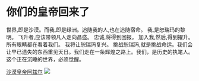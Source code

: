 <html lang="zh-cn">
  <link href="styles/test.css"rel="stylesheet"type="text/css"/>
  <head>
    <meta charset="utf-8">
    <title>恕瑞玛的遗迹</title>
    </head>
  <body>
    <h1>你们的皇帝回来了</h1>
    <p>世界,即是沙漠。而我,即是绿洲。追随我的人,也在追随宿命。 我,是恕瑞玛的黎明。 飞升者,应该带领凡人走向昌盛。 忠诚,将得到回报。 加入我,然后,得到擢升。所有眼睛都在看着我们。 我将让恕瑞玛复兴。 挑战恕瑞玛,就是挑战命运。我们会让早已遗失的东西重见天日。我们走在一条辉煌之路上。我们，是历史的执笔人。这个正在沉睡的世界，必须觉醒。</p>
    <a href="https://baike.baidu.com/item/%E6%B2%99%E6%BC%A0%E7%9A%87%E5%B8%9D/15482787?fromtitle=%E9%98%BF%E5%85%B9%E5%B0%94&fromid=15454454&fr=aladdin">沙漠皇帝阿兹尔</a>
    <img src="u=4202182436,2242156028&fm=26&gp=0"/>
    </body>
  </html>

